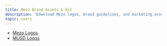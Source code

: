 ```yaml
---
title: Mezo Brand Assets & Kit
description: 'Download Mezo logos, brand guidelines, and marketing assets.'
topic: users
---
```


- [Mezo Logos](/docs/brand-kit/mezo-logo-and-marks.zip)
- [MUSD Logos](/docs/brand-kit/musd-logos.zip)
